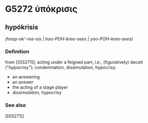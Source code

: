 # G5272 ὑπόκρισις

## hypókrisis

_(hoop-ok'-ree-sis | hoo-POH-kree-sees | yoo-POH-kree-sees)_

### Definition

from [[G5271]]; acting under a feigned part, i.e., (figuratively) deceit ("hypocrisy"); condemnation, dissimulation, hypocrisy.

- an answering
- an answer
- the acting of a stage player
- dissimulation, hypocrisy

### See also

[[G5271]]


